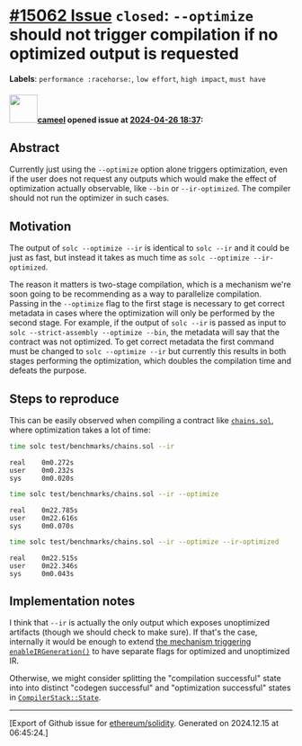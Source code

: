 # [\#15062 Issue](https://github.com/ethereum/solidity/issues/15062) `closed`: `--optimize` should not trigger compilation if no optimized output is requested
**Labels**: `performance :racehorse:`, `low effort`, `high impact`, `must have`


#### <img src="https://avatars.githubusercontent.com/u/137030?v=4" width="50">[cameel](https://github.com/cameel) opened issue at [2024-04-26 18:37](https://github.com/ethereum/solidity/issues/15062):

## Abstract
Currently just using the `--optimize` option alone triggers optimization, even if the user does not request any outputs which would make the effect of optimization actually observable, like `--bin` or `--ir-optimized`. The compiler should not run the optimizer in such cases.

## Motivation
The output of `solc --optimize --ir` is identical to `solc --ir` and it could be just as fast, but instead it takes as much time as `solc --optimize --ir-optimized`.

The reason it matters is two-stage compilation, which is a mechanism we're soon going to be recommending as a way to parallelize compilation. Passing in the `--optimize` flag to the first stage is necessary to get correct metadata in cases where the optimization will only be performed by the second stage. For example, if the output of `solc --ir` is passed as input to `solc --strict-assembly --optimize --bin`, the metadata will say that the contract was not optimized. To get correct metadata the first command must be changed to `solc --optimize --ir` but currently this results in both stages performing the optimization, which doubles the compilation time and defeats the purpose.

## Steps to reproduce
This can be easily observed when compiling a contract like [`chains.sol`](https://github.com/ethereum/solidity/blob/develop/test/benchmarks/chains.sol), where optimization takes a lot of time:

```bash
time solc test/benchmarks/chains.sol --ir
```
```
real    0m0.272s
user    0m0.232s
sys     0m0.020s
```
```bash
time solc test/benchmarks/chains.sol --ir --optimize
```
```
real    0m22.785s
user    0m22.616s
sys     0m0.070s
```
```bash
time solc test/benchmarks/chains.sol --ir --optimize --ir-optimized
```
```
real    0m22.515s
user    0m22.346s
sys     0m0.043s
```

## Implementation notes
I think that `--ir` is actually the only output which exposes unoptimized artifacts (though we should check to make sure). If that's the case, internally it would be enough to extend [the mechanism triggering `enableIRGeneration()`](https://github.com/ethereum/solidity/blob/v0.8.25/solc/CommandLineInterface.cpp#L847-L852) to have separate flags for optimized and unoptimized IR.

Otherwise, we might consider splitting the "compilation successful" state into into distinct "codegen successful" and "optimization successful" states in [`CompilerStack::State`](https://github.com/ethereum/solidity/blob/v0.8.25/libsolidity/interface/CompilerStack.h#L102-L109).




-------------------------------------------------------------------------------



[Export of Github issue for [ethereum/solidity](https://github.com/ethereum/solidity). Generated on 2024.12.15 at 06:45:24.]
